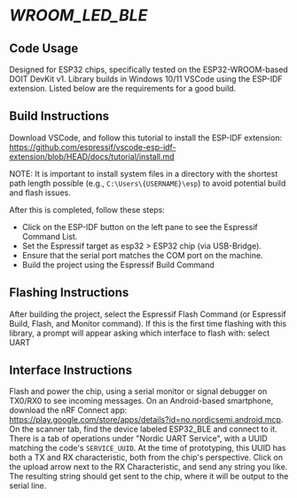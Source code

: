 # _WROOM_LED_BLE_

## Code Usage
Designed for ESP32 chips, specifically tested on the ESP32-WROOM-based DOIT DevKit v1. Library builds in Windows 10/11 VSCode using 
the ESP-IDF extension. Listed below are the requirements for a good build.

## Build Instructions
Download VSCode, and follow this tutorial to install the ESP-IDF extension: 
https://github.com/espressif/vscode-esp-idf-extension/blob/HEAD/docs/tutorial/install.md 

NOTE: It is important to install system files in a directory with the shortest path length possible (e.g., `C:\Users\{USERNAME}\esp`) to avoid potential build and flash issues.

After this is completed, follow these steps:
- Click on the ESP-IDF button on the left pane to see the Espressif Command List.
- Set the Espressif target as esp32 > ESP32 chip (via USB-Bridge).
- Ensure that the serial port matches the COM port on the machine.
- Build the project using the Espressif Build Command

## Flashing Instructions
After building the project, select the Espressif Flash Command (or Espressif Build, Flash, and Monitor command). If this is the first time
flashing with this library, a prompt will appear asking which interface to flash with: select UART

## Interface Instructions
Flash and power the chip, using a serial monitor or signal debugger on TX0/RX0 to see incoming messages. On an Android-based smartphone, download the nRF Connect app: https://play.google.com/store/apps/details?id=no.nordicsemi.android.mcp. On the scanner tab, find the device labeled ESP32_BLE and connect to it. There is a tab of operations under "Nordic UART Service", with a UUID matching the code's `SERVICE_UUID`. At the time of prototyping, this UUID has both a TX and RX characteristic, both from the chip's perspective. Click on the upload arrow next to the RX Characteristic, and send any string you like. The resulting string should get sent to the chip, where it will be output to the serial line.